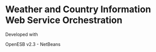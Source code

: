 # Weather and Country Information Web Service Orchestration






Developed with

OpenESB v2.3 - NetBeans

